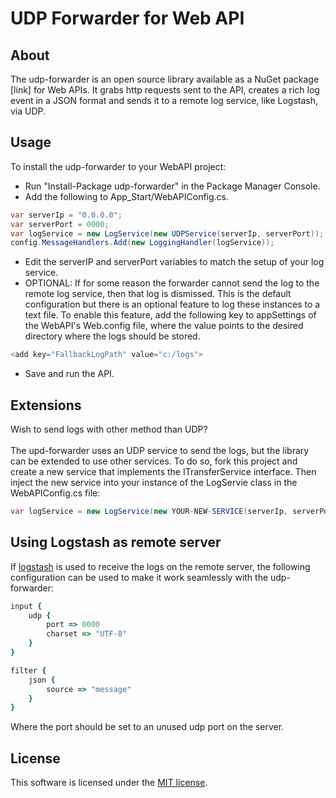 # UDP Forwarder for Web API

## About ##
The udp-forwarder is an open source library available as a NuGet package [link] for Web APIs. It grabs http requests sent to the API, creates a rich log event in a JSON format and sends it to a remote log service, like Logstash, via UDP.

## Usage ##
To install the udp-forwarder to your WebAPI project: 
* Run "Install-Package udp-forwarder" in the Package Manager Console.
* Add the following to App_Start/WebAPIConfig.cs.
```csharp
var serverIp = "0.0.0.0";
var serverPort = 0000;
var logService = new LogService(new UDPService(serverIp, serverPort));
config.MessageHandlers.Add(new LoggingHandler(logService));
```
* Edit the serverIP and serverPort variables to match the setup of your log service.
* OPTIONAL: If for some reason the forwarder cannot send the log to the remote log service, then that log is dismissed. This is the default configuration but there is an optional feature to log these instances to a text file. To enable this feature, add the following key to appSettings of the WebAPI's Web.config file, where the value points to the desired directory where the logs should be stored.
```csharp
<add key="FallbackLogPath" value="c:/logs">
```

* Save and run the API.

## Extensions ##
Wish to send logs with other method than UDP? <br><br>
The upd-forwarder uses an UDP service to send the logs, but the library can be extended to use other services. To do so, fork this project and create a new service that implements the ITransferService interface. Then inject the new service into your instance of the LogServie class in the WebAPIConfig.cs file:
```csharp
var logService = new LogService(new YOUR-NEW-SERVICE(serverIp, serverPort));
```

## Using Logstash as remote server ##
If [logstash](http://logstash.net/) is used to receive the logs on the remote server, the following configuration can be used to make it work seamlessly with the udp-forwarder:
```ruby
input {
	udp {
		port => 0000
		charset => "UTF-8"
	}
}

filter {
	json {
		source => "message"
	}
}
```
Where the port should be set to an unused udp port on the server.

## License ##
This software is licensed under the [MIT license](https://github.com/TopGunSoftware/udp-forwarder/blob/master/LICENSE).